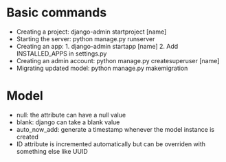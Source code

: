 # Basic commands
- Creating a project: django-admin startproject [name]
- Starting the server: python manage.py runserver
- Creating an app: 1. django-admin startapp [name] 2. Add INSTALLED_APPS in settings.py
- Creating an admin account: python manage.py createsuperuser [name]
- Migrating updated model: python manage.py makemigration

# Model
- null: the attribute can have a null value
- blank: django can take a blank value
- auto_now_add: generate a timestamp whenever the model instance is created
- ID attribute is incremented automatically but can be overriden with something else like UUID
